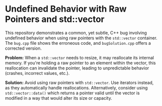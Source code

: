 # Undefined Behavior with Raw Pointers and std::vector

This repository demonstrates a common, yet subtle, C++ bug involving undefined behavior when using raw pointers with the `std::vector` container.  The `bug.cpp` file shows the erroneous code, and `bugSolution.cpp` offers a corrected version.

**Problem:** When a `std::vector` needs to resize, it may reallocate its internal memory. If you're holding a raw pointer to an element within the vector, this reallocation can invalidate the pointer, leading to unpredictable behavior (crashes, incorrect values, etc.).

**Solution:** Avoid using raw pointers with `std::vector`. Use iterators instead, as they automatically handle reallocations.  Alternatively, consider using `std::vector::data()` which returns a pointer valid until the vector is modified in a way that would alter its size or capacity.